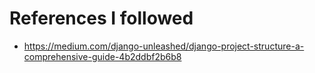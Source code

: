 # References I followed

- https://medium.com/django-unleashed/django-project-structure-a-comprehensive-guide-4b2ddbf2b6b8
